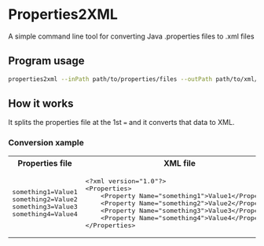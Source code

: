 # Properties2XML
A simple command line tool for converting Java .properties files to .xml files

## Program usage
```bash
properties2xml --inPath path/to/properties/files --outPath path/to/xml/output/folder
```
## How it works
It splits the properties file at the 1st `=` and it converts that data to XML.
### Conversion xample

<table>
    <tr>
        <th>Properties file</th>
        <th>XML file</th>
    </tr>
    <tr>
        <td>
            <pre lang="properties">something1=Value1
something2=Value2
something3=Value3
something4=Value4</pre>
        </td>
        <td>
            <pre lang="xml">&lt;?xml version="1.0"?&gt;
&lt;Properties&gt;
    &lt;Property Name="something1"&gt;Value1&lt;/Property&gt;
    &lt;Property Name="something2"&gt;Value2&lt;/Property&gt;
    &lt;Property Name="something3"&gt;Value3&lt;/Property&gt;
    &lt;Property Name="something4"&gt;Value4&lt;/Property&gt;
&lt;/Properties&gt;</pre>
        </td>
    </tr>
</table>
